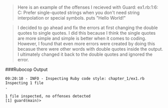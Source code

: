 >Here is an example of the offenses I recieved with Guard:
ex1.rb:1:6: C: Prefer single-quoted strings when you don't need string interpolation or special symbols.
puts "Hello World!"

>I decided to go ahead and fix the errors at first changing the double quotes to single quotes. I did this because I think the single quotes are more simple and simple is better when it comes to coding. However, I found that even more errors were created by doing this becasue there were other words with double quotes inside the output. I ultimately changed it back to the double quotes and ignored the error.



###Rubocop Output

```
09:20:10 - INFO - Inspecting Ruby code style: chapter_1/ex1.rb
Inspecting 1 file
.

1 file inspected, no offenses detected
[1] guard(main)>
```

